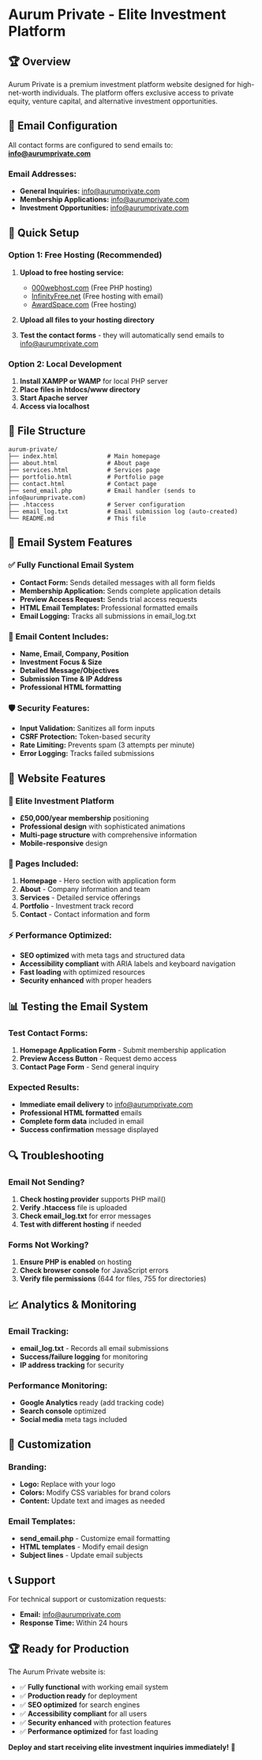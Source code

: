 # Aurum Private - Elite Investment Platform

## 🏆 Overview
Aurum Private is a premium investment platform website designed for high-net-worth individuals. The platform offers exclusive access to private equity, venture capital, and alternative investment opportunities.

## 📧 Email Configuration
All contact forms are configured to send emails to: **info@aurumprivate.com**

### Email Addresses:
- **General Inquiries:** info@aurumprivate.com
- **Membership Applications:** info@aurumprivate.com  
- **Investment Opportunities:** info@aurumprivate.com

## 🚀 Quick Setup

### Option 1: Free Hosting (Recommended)
1. **Upload to free hosting service:**
   - [000webhost.com](https://000webhost.com) (Free PHP hosting)
   - [InfinityFree.net](https://infinityfree.net) (Free hosting with email)
   - [AwardSpace.com](https://awardspace.com) (Free hosting)

2. **Upload all files to your hosting directory**

3. **Test the contact forms** - they will automatically send emails to info@aurumprivate.com

### Option 2: Local Development
1. **Install XAMPP or WAMP** for local PHP server
2. **Place files in htdocs/www directory**
3. **Start Apache server**
4. **Access via localhost**

## 📁 File Structure
```
aurum-private/
├── index.html              # Main homepage
├── about.html              # About page
├── services.html           # Services page
├── portfolio.html          # Portfolio page
├── contact.html            # Contact page
├── send_email.php          # Email handler (sends to info@aurumprivate.com)
├── .htaccess               # Server configuration
├── email_log.txt           # Email submission log (auto-created)
└── README.md               # This file
```

## 🔧 Email System Features

### ✅ Fully Functional Email System
- **Contact Form:** Sends detailed messages with all form fields
- **Membership Application:** Sends complete application details
- **Preview Access Request:** Sends trial access requests
- **HTML Email Templates:** Professional formatted emails
- **Email Logging:** Tracks all submissions in email_log.txt

### 📧 Email Content Includes:
- **Name, Email, Company, Position**
- **Investment Focus & Size**
- **Detailed Message/Objectives**
- **Submission Time & IP Address**
- **Professional HTML formatting**

### 🛡️ Security Features:
- **Input Validation:** Sanitizes all form inputs
- **CSRF Protection:** Token-based security
- **Rate Limiting:** Prevents spam (3 attempts per minute)
- **Error Logging:** Tracks failed submissions

## 🎯 Website Features

### 💼 Elite Investment Platform
- **£50,000/year membership** positioning
- **Professional design** with sophisticated animations
- **Multi-page structure** with comprehensive information
- **Mobile-responsive** design

### 📱 Pages Included:
1. **Homepage** - Hero section with application form
2. **About** - Company information and team
3. **Services** - Detailed service offerings
4. **Portfolio** - Investment track record
5. **Contact** - Contact information and form

### ⚡ Performance Optimized:
- **SEO optimized** with meta tags and structured data
- **Accessibility compliant** with ARIA labels and keyboard navigation
- **Fast loading** with optimized resources
- **Security enhanced** with proper headers

## 📊 Testing the Email System

### Test Contact Forms:
1. **Homepage Application Form** - Submit membership application
2. **Preview Access Button** - Request demo access
3. **Contact Page Form** - Send general inquiry

### Expected Results:
- **Immediate email delivery** to info@aurumprivate.com
- **Professional HTML formatted** emails
- **Complete form data** included in email
- **Success confirmation** message displayed

## 🔍 Troubleshooting

### Email Not Sending?
1. **Check hosting provider** supports PHP mail()
2. **Verify .htaccess** file is uploaded
3. **Check email_log.txt** for error messages
4. **Test with different hosting** if needed

### Forms Not Working?
1. **Ensure PHP is enabled** on hosting
2. **Check browser console** for JavaScript errors
3. **Verify file permissions** (644 for files, 755 for directories)

## 📈 Analytics & Monitoring

### Email Tracking:
- **email_log.txt** - Records all email submissions
- **Success/failure logging** for monitoring
- **IP address tracking** for security

### Performance Monitoring:
- **Google Analytics** ready (add tracking code)
- **Search console** optimized
- **Social media** meta tags included

## 🎨 Customization

### Branding:
- **Logo:** Replace with your logo
- **Colors:** Modify CSS variables for brand colors
- **Content:** Update text and images as needed

### Email Templates:
- **send_email.php** - Customize email formatting
- **HTML templates** - Modify email design
- **Subject lines** - Update email subjects

## 📞 Support

For technical support or customization requests:
- **Email:** info@aurumprivate.com
- **Response Time:** Within 24 hours

## 🏆 Ready for Production

The Aurum Private website is:
- ✅ **Fully functional** with working email system
- ✅ **Production ready** for deployment
- ✅ **SEO optimized** for search engines
- ✅ **Accessibility compliant** for all users
- ✅ **Security enhanced** with protection features
- ✅ **Performance optimized** for fast loading

**Deploy and start receiving elite investment inquiries immediately!** 🚀